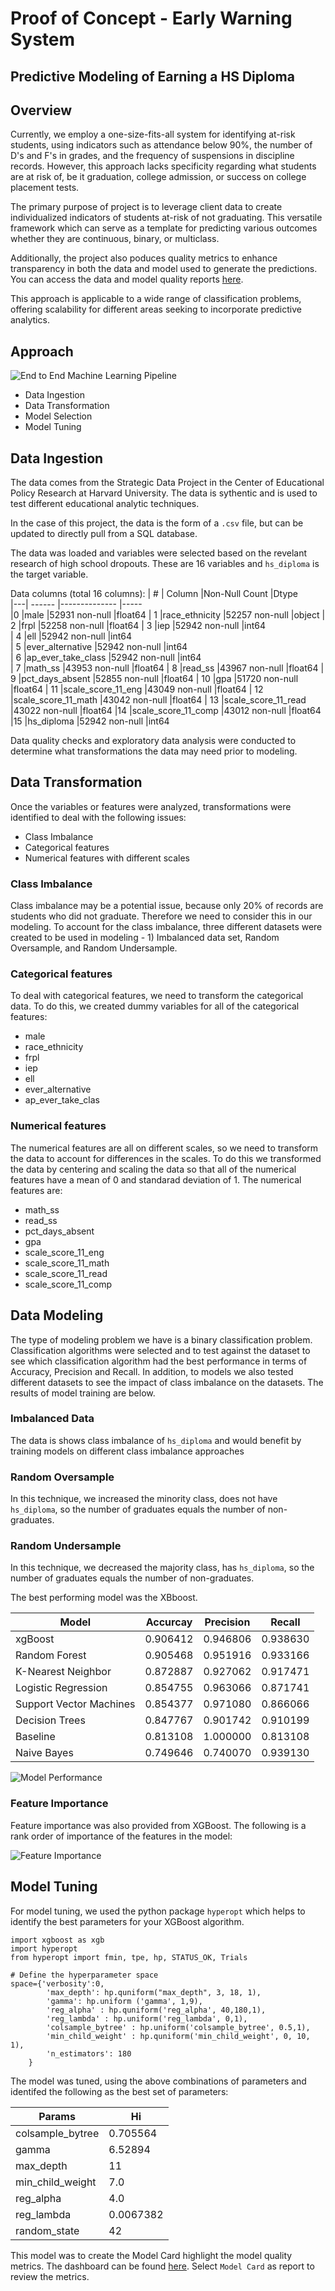 
# Proof of Concept - Early Warning System

## Predictive Modeling of Earning a HS Diploma

## Overview
Currently, we employ a one-size-fits-all system for identifying at-risk students, using indicators such as attendance below 90%, the number of D's and F's in grades, and the frequency of suspensions in discipline records. However, this approach lacks specificity regarding what students are at risk of, be it graduation, college admission, or success on college placement tests.

The primary purpose of project is to leverage client data to create individualized indicators of students at-risk of not graduating.  This versatile framework which can serve as a template for predicting various outcomes whether they are continuous, binary, or multiclass.

Additionally,  the project also poduces quality metrics to enhance transparency in both the data and model used to generate the predictions.  You can access the data and model quality reports [here](https://rjw-data-poc-early-warning.streamlit.app). 

This approach is applicable to a wide range of classification problems, offering scalability for different areas seeking to incorporate predictive analytics.

## Approach

![End to End Machine Learning Pipeline](src/static/end_to_end_machine_learning_pipeline.png)

-  Data Ingestion
-  Data Transformation
-  Model Selection
-  Model Tuning
## Data Ingestion

The data comes from the Strategic Data Project in the Center of Educational Policy Research at Harvard University.  The data is sythentic and is used to test different educational analytic techniques. 

In the case of this project, the data is the form of a `.csv` file, but can be updated to directly pull from a SQL database. 

The data was loaded and variables were selected based on the revelant research of high school dropouts.  These are 16 variables and `hs_diploma` is the target variable.  

Data columns (total 16 columns):
| # |  Column               |Non-Null Count  |Dtype  
|---|  ------               |--------------  |-----  
|0  |male                  |52931 non-null  |float64
| 1   |race_ethnicity       |52257 non-null  |object 
| 2   |frpl                 |52258 non-null  |float64
| 3   |iep                  |52942 non-null  |int64  
| 4   |ell                  |52942 non-null  |int64  
| 5   |ever_alternative     |52942 non-null  |int64  
| 6   |ap_ever_take_class   |52942 non-null  |int64  
| 7   |math_ss              |43953 non-null  |float64
| 8   |read_ss              |43967 non-null  |float64
| 9   |pct_days_absent      |52855 non-null  |float64
| 10  |gpa                  |51720 non-null  |float64
| 11  |scale_score_11_eng   |43049 non-null  |float64
| 12  |scale_score_11_math  |43042 non-null  |float64
| 13  |scale_score_11_read  |43022 non-null  |float64
|14  |scale_score_11_comp  |43012 non-null  |float64
|15  |hs_diploma           |52942 non-null  |int64 

Data quality checks and exploratory data analysis were conducted to determine what transformations the data may need prior to modeling. 
## Data Transformation

Once the variables or features were analyzed, transformations were identified to deal with the following issues:
-  Class Imbalance
-  Categorical features
-  Numerical features with different scales

### Class Imbalance
Class imbalance may be a potential issue, because only 20% of records are students who did not graduate. Therefore we need to consider this in our modeling.  To account for the class imbalance, three different datasets were created to be used in modeling - 1) Imbalanced data set, Random Oversample, and Random Undersample.

### Categorical features
To deal with categorical features, we need to transform the categorical data.  To do this, we created dummy variables for all of the categorical features:
-  male
-  race_ethnicity
-  frpl
-  iep
-  ell
-  ever_alternative
-  ap_ever_take_clas

### Numerical features  

The numerical features are all on different scales, so we need to transform the data to account for differences in the scales.  To do this we transformed the data by centering and scaling the data so that all of the numerical features have a mean of 0 and standarad deviation of 1.  The numerical features are:
-  math_ss
-  read_ss
-  pct_days_absent
-  gpa
-  scale_score_11_eng
-  scale_score_11_math
-  scale_score_11_read
-  scale_score_11_comp
 
## Data Modeling
  
The type of modeling problem we have is a binary classification problem.  Classification algorithms were selected and to test against the dataset to see which classification algorithm had the best performance in terms of Accuracy, Precision and Recall.  In addition, to models we also tested different datasets to see the impact of class imbalance on the datasets.  The results of model training are below.

### Imbalanced Data  
The data is shows class imbalance of `hs_diploma` and would benefit by training models on different class imbalance approaches
### Random Oversample
In this technique, we increased the minority class, does not have `hs_diploma`, so the number of graduates equals the number of non-graduates.  
### Random Undersample
In this technique, we decreased the majority class, has `hs_diploma`, so the number of graduates equals the number of non-graduates.  

The best performing model was the XBboost.  

|Model | Accurcay | Precision | Recall
|------|----------|-----------|-------
|xgBoost	|0.906412	|0.946806	|0.938630
|Random Forest	|0.905468|	0.951916	|0.933166
|K-Nearest Neighbor|	0.872887|	0.927062	|0.917471
|Logistic Regression	|0.854755	|0.963066|	0.871741
|Support Vector Machines|	0.854377|	0.971080	|0.866066
|Decision Trees|	0.847767|	0.901742	|0.910199
|Baseline	|0.813108	|1.000000	|0.813108
|Naive Bayes|	0.749646	|0.740070	|0.939130

![Model Performance](src/static/model_performance.png)


### Feature Importance
Feature importance was also provided from XGBoost.  The following is a rank order of importance of the features in the model:

![Feature Importance](src/static/feature_importance.png)


## Model Tuning

For model tuning, we used the python package `hyperopt` which helps to identify the best parameters for your XGBoost algorithm.  

```
import xgboost as xgb
import hyperopt
from hyperopt import fmin, tpe, hp, STATUS_OK, Trials

# Define the hyperparameter space
space={'verbosity':0,
        'max_depth': hp.quniform("max_depth", 3, 18, 1),
        'gamma': hp.uniform ('gamma', 1,9),
        'reg_alpha' : hp.quniform('reg_alpha', 40,180,1),
        'reg_lambda' : hp.uniform('reg_lambda', 0,1),
        'colsample_bytree' : hp.uniform('colsample_bytree', 0.5,1),
        'min_child_weight' : hp.quniform('min_child_weight', 0, 10, 1),
        'n_estimators': 180
    }
```

The model was tuned, using the above combinations of parameters and identifed the following as the best set of parameters:
  
|Params  |Hi  
|--------|---------
|colsample_bytree | 0.705564
|gamma | 6.52894
|max_depth | 11
|min_child_weight | 7.0
|reg_alpha| 4.0
|reg_lambda | 0.0067382
|random_state | 42

This model was to create the Model Card highlight the model quality metrics.  The dashboard can be found [here](https://rjw-data-poc-early-warning.streamlit.app). Select `Model Card` as report to review the metrics.  
